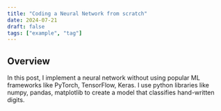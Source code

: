 ```yaml
---
title: "Coding a Neural Network from scratch"
date: 2024-07-21
draft: false
tags: ["example", "tag"]
---
```


## Overview

In this post, I implement a neural network without using popular ML frameworks like PyTorch, TensorFlow, Keras. I use python libraries like numpy, pandas, matplotlib to create a model that classifies hand-written digits.
